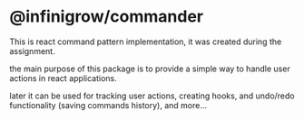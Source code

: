 # @infinigrow/commander

This is react command pattern implementation, it was created during the assignment.

the main purpose of this package is to provide a simple way to handle user actions in react applications.

later it can be used for tracking user actions, creating hooks, and undo/redo functionality (saving commands history), and more...
